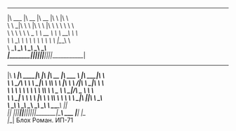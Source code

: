  ________  ________  ________  ___       __                                
|\   ___ \|\   __  \|\   __  \|\  \     |\  \                              
\ \  \_|\ \ \  \|\  \ \  \|\  \ \  \    \ \  \                             
 \ \  \ \\ \ \   _  _\ \   __  \ \  \  __\ \  \                            
  \ \  \_\\ \ \  \\  \\ \  \ \  \ \  \|\__\_\  \                           
   \ \_______\ \__\\ _\\ \__\ \__\ \____________\                          
    \|_______|\|__|\|__|\|__|\|__|\|____________|                          
                                                                           
                                                                           
                                                                           
 ________ ___  ________  ___  ___  ________  _______   ________  ___       
|\  _____\\  \|\   ____\|\  \|\  \|\   __  \|\  ___ \ |\   ____\|\  \      
\ \  \__/\ \  \ \  \___|\ \  \\\  \ \  \|\  \ \   __/|\ \  \___|\ \  \     
 \ \   __\\ \  \ \  \  __\ \  \\\  \ \   _  _\ \  \_|/_\ \_____  \ \  \    
  \ \  \_| \ \  \ \  \|\  \ \  \\\  \ \  \\  \\ \  \_|\ \|____|\  \ \__\   
   \ \__\   \ \__\ \_______\ \_______\ \__\\ _\\ \_______\____\_\  \|__|   
    \|__|    \|__|\|_______|\|_______|\|__|\|__|\|_______|\_________\  ___ 
                                                         \|_________| |\__\
                                                                      \|__|
Блох Роман. ИП-71
